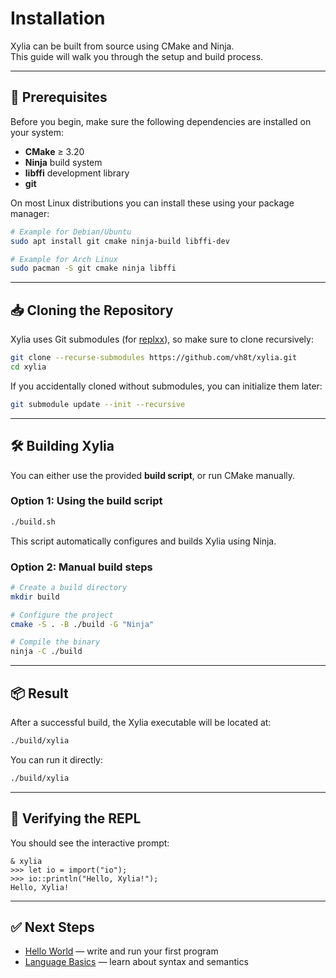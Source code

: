 # Installation

Xylia can be built from source using CMake and Ninja.  
This guide will walk you through the setup and build process.

---

## 🧩 Prerequisites

Before you begin, make sure the following dependencies are installed on your system:

- **CMake** ≥ 3.20  
- **Ninja** build system  
- **libffi** development library  
- **git**

On most Linux distributions you can install these using your package manager:

```bash
# Example for Debian/Ubuntu
sudo apt install git cmake ninja-build libffi-dev

# Example for Arch Linux
sudo pacman -S git cmake ninja libffi
````

---

## 📥 Cloning the Repository

Xylia uses Git submodules (for [replxx](https://github.com/AmokHuginnsson/replxx)),
so make sure to clone recursively:

```bash
git clone --recurse-submodules https://github.com/vh8t/xylia.git
cd xylia
```

If you accidentally cloned without submodules, you can initialize them later:

```bash
git submodule update --init --recursive
```

---

## 🛠️ Building Xylia

You can either use the provided **build script**, or run CMake manually.

### Option 1: Using the build script

```bash
./build.sh
```

This script automatically configures and builds Xylia using Ninja.

### Option 2: Manual build steps

```bash
# Create a build directory
mkdir build

# Configure the project
cmake -S . -B ./build -G "Ninja"

# Compile the binary
ninja -C ./build
```

---

## 📦 Result

After a successful build, the Xylia executable will be located at:

```bash
./build/xylia
```

You can run it directly:

```bash
./build/xylia
```

---

## 🧪 Verifying the REPL

You should see the interactive prompt:

```
& xylia
>>> let io = import("io");
>>> io::println("Hello, Xylia!");
Hello, Xylia!
```

---

## ✅ Next Steps

* [Hello World](./hello-world.md) — write and run your first program
* [Language Basics](../language/syntax.md) — learn about syntax and semantics
